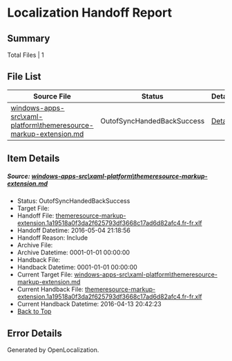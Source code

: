 # <a name='report-top'></a> Localization Handoff Report

## Summary
 Total Files | 1

## File List
 Source File | Status | Details 
 ----------- | ------ | ------- 
 [windows-apps-src\xaml-platform\themeresource-markup-extension.md](https://github.com/Microsoft/windows-apps/blob/9c657f906e6dedb259b8a98373f56ac5a63bd845/windows-apps-src/xaml-platform/themeresource-markup-extension.md) | OutofSyncHandedBackSuccess | [Details](#246c991bbdbc95e73ea8d4884cd4d617592bfc513787)

## Item Details
##### <a name='246c991bbdbc95e73ea8d4884cd4d617592bfc513787'></a> Source: [windows-apps-src\xaml-platform\themeresource-markup-extension.md](https://github.com/Microsoft/windows-apps/blob/9c657f906e6dedb259b8a98373f56ac5a63bd845/windows-apps-src/xaml-platform/themeresource-markup-extension.md)
* Status: OutofSyncHandedBackSuccess
* Target File: 
* Handoff File: [themeresource-markup-extension.1a19518a0f3da2f625793df3668c17ad6d82afc4.fr-fr.xlf](https://github.com/Microsoft/WDG.handoff/blob/8ee20afda13cf8fc89375926fae1b48e33d11d62/ol-handoff/Microsoft/windows-apps.fr-fr/master/themeresource-markup-extension.1a19518a0f3da2f625793df3668c17ad6d82afc4.fr-fr.xlf)
* Handoff Datetime: 2016-05-04 21:18:56
* Handoff Reason: Include
* Archive File: 
* Archive Datetime: 0001-01-01 00:00:00
* Handback File: 
* Handback Datetime: 0001-01-01 00:00:00
* Current Target File: [windows-apps-src\xaml-platform\themeresource-markup-extension.md](https://github.com/Microsoft/windows-apps.fr-fr/blob/57eb92992149293ebcb4e7c2e5aef2b1ec3d3f78/windows-apps-src/xaml-platform/themeresource-markup-extension.md)
* Current Handback File: [themeresource-markup-extension.1a19518a0f3da2f625793df3668c17ad6d82afc4.fr-fr.xlf](https://github.com/Microsoft/WDG.handback/blob/e7f140b0bc415d1f2c55d2a4ceec5f69a9b94387/ol-handback/Microsoft/windows-apps.fr-fr/master/themeresource-markup-extension.1a19518a0f3da2f625793df3668c17ad6d82afc4.fr-fr.xlf)
* Current Handback Datetime: 2016-04-13 20:42:23
* [Back to Top](#report-top)


## Error Details

Generated by OpenLocalization.
